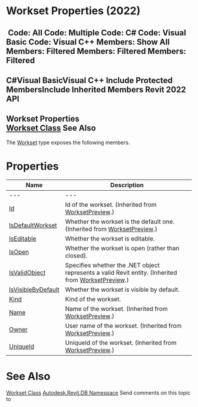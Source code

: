 # Workset Properties (2022)

﻿
 Code: All Code: Multiple Code: C# Code: Visual Basic Code: Visual C++  Members: Show All Members: Filtered Members: Filtered Members: Filtered   
---  
C#Visual BasicVisual C++
Include Protected MembersInclude Inherited Members
Revit 2022 API  
---  
Workset Properties  
[Workset Class](aa8f7f05-16c7-2fbf-5004-d819a1fd0b6d.md "Workset Class") See Also  
---  
The [Workset](aa8f7f05-16c7-2fbf-5004-d819a1fd0b6d.md "Workset Class") type exposes the following members.
# Properties
| Name | Description |
| --- | --- |
| --- | --- | --- |
| [Id](a0bd368d-c9ca-017f-63b1-0a811ed4598f.md "Id Property") | Id of the workset.  (Inherited from [WorksetPreview](5091902c-a286-eb9e-d65b-3d421d741c69.md "WorksetPreview Class").) |
| [IsDefaultWorkset](a3359438-79eb-8930-8160-c68f23f5334f.md "IsDefaultWorkset Property") | Whether the workset is the default one.  (Inherited from [WorksetPreview](5091902c-a286-eb9e-d65b-3d421d741c69.md "WorksetPreview Class").) |
| [IsEditable](da8e1fb4-b396-b9f1-1e9b-8aeef031360d.md "IsEditable Property") | Whether the workset is editable. |
| [IsOpen](62545a89-c7cd-e8b4-2282-ba4a4c909ff0.md "IsOpen Property") | Whether the workset is open (rather than closed). |
| [IsValidObject](6cab1bbf-1f6a-775b-74aa-2bdaa2bd9b9c.md "IsValidObject Property") | Specifies whether the .NET object represents a valid Revit entity.  (Inherited from [WorksetPreview](5091902c-a286-eb9e-d65b-3d421d741c69.md "WorksetPreview Class").) |
| [IsVisibleByDefault](1b8afc56-1985-8459-0626-3fa73114c4c3.md "IsVisibleByDefault Property") | Whether the workset is visible by default. |
| [Kind](958a5f2f-6542-7c9d-da82-a792d1fe7c09.md "Kind Property") | Kind of the workset. |
| [Name](d500b987-3c31-be31-9a3b-51dbad59bb7b.md "Name Property") | Name of the workset.  (Inherited from [WorksetPreview](5091902c-a286-eb9e-d65b-3d421d741c69.md "WorksetPreview Class").) |
| [Owner](a19a1f45-8fca-8cfc-d4d0-4c4e6baf2564.md "Owner Property") | User name of the workset.  (Inherited from [WorksetPreview](5091902c-a286-eb9e-d65b-3d421d741c69.md "WorksetPreview Class").) |
| [UniqueId](cb675b18-6617-7604-40c9-431a7563d484.md "UniqueId Property") | UniqueId of the workset.  (Inherited from [WorksetPreview](5091902c-a286-eb9e-d65b-3d421d741c69.md "WorksetPreview Class").) |

# See Also
[Workset Class](aa8f7f05-16c7-2fbf-5004-d819a1fd0b6d.md "Workset Class")
[Autodesk.Revit.DB Namespace](87546ba7-461b-c646-cbb1-2cb8f5bff8b2.md "Autodesk.Revit.DB Namespace")
Send comments on this topic to 